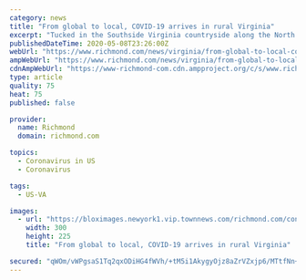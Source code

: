 ```yaml
---
category: news
title: "From global to local, COVID-19 arrives in rural Virginia"
excerpt: "Tucked in the Southside Virginia countryside along the North Carolina border, Greensville County is an unlikely place for the highest COVID-19 fatality rate in the state."
publishedDateTime: 2020-05-08T23:26:00Z
webUrl: "https://www.richmond.com/news/virginia/from-global-to-local-covid-19-arrives-in-rural-virginia/article_59f331f7-492d-5279-8e87-bfdad2923aae.html"
ampWebUrl: "https://www.richmond.com/news/virginia/from-global-to-local-covid-19-arrives-in-rural-virginia/article_59f331f7-492d-5279-8e87-bfdad2923aae.amp.html"
cdnAmpWebUrl: "https://www-richmond-com.cdn.ampproject.org/c/s/www.richmond.com/news/virginia/from-global-to-local-covid-19-arrives-in-rural-virginia/article_59f331f7-492d-5279-8e87-bfdad2923aae.amp.html"
type: article
quality: 75
heat: 75
published: false

provider:
  name: Richmond
  domain: richmond.com

topics:
  - Coronavirus in US
  - Coronavirus

tags:
  - US-VA

images:
  - url: "https://bloximages.newyork1.vip.townnews.com/richmond.com/content/tncms/assets/v3/editorial/d/96/d960f8af-9bff-5827-a593-54599204d1d6/5eb5eb0785906.image.jpg"
    width: 300
    height: 225
    title: "From global to local, COVID-19 arrives in rural Virginia"

secured: "qWOm/vWPgsaS1Tq2qxODiHG4fWVh/+tM5i1AkygyOjz8aZrVZxjp6/MTtfNn+EvDkJg0II1tkeePyytxJyzxBKmLqJfjr7mDXjjyeRX5n1OtBLca78KSU4OJGoySxc5nMl3vNNn9d5EHUv8Y5ksY1YZquIQwu2lDIAdM0b6fqFLGdjrQwyFiLqXjX8qlXt6yG0YjCqk3zkwWMudgyShv5pwmcaWtreH/ENtMHG0snZ9MrooCvO5AtOUZaAhdKn38ClBC5CNkQ76GecB+Ch0zCVUGjMc5JdNr8x+olUOi6FJI45eLO3wXBmJSv66Ptu0k;9T33FOkPhZyABd4FX9M4dQ=="
---
```


